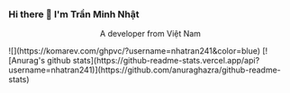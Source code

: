 ### Hi there 👋 I'm Trần Minh Nhật
<p align="center">
A developer from Việt Nam
</p>
![](https://komarev.com/ghpvc/?username=nhatran241&color=blue)
[![Anurag's github stats](https://github-readme-stats.vercel.app/api?username=nhatran241)](https://github.com/anuraghazra/github-readme-stats)


<!--
**Nhatran241/Nhatran241** is a ✨ _special_ ✨ repository because its `README.md` (this file) appears on your GitHub profile.

Here are some ideas to get you started:

- 🔭 I’m currently working on ...
- 🌱 I’m currently learning ...
- 👯 I’m looking to collaborate on ...
- 🤔 I’m looking for help with ...
- 💬 Ask me about ...
- 📫 How to reach me: ...
- 😄 Pronouns: ...
- ⚡ Fun fact: ...
-->

